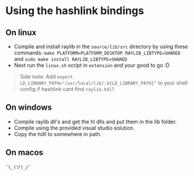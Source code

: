 # Using the hashlink bindings
## On linux
- Compile and install raylib in the `source/lib/src` directory by using these commands:
`make PLATFORM=PLATFORM_DESKTOP RAYLIB_LIBTYPE=SHARED` and `sudo make install RAYLIB_LIBTYPE=SHARED`
- Next run the `linux.sh` script in `extension` and your good to go :D

> Side note: Add `export LD_LIBRARY_PATH="/usr/local/lib/:${LD_LIBRARY_PATH}"` to your shell config if hashlink cant find `raylib.hdll`

## On windows
- Compile raylib dll's and get the hl dlls and put them in the lib folder.
- Compile using the provided visual studio solution.
- Copy the hdll to somewhere in path.

## On macos
`¯\_(ツ)_/¯`
